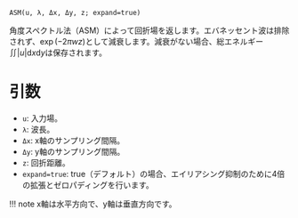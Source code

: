 ```
ASM(u, λ, Δx, Δy, z; expand=true)
```

角度スペクトル法（ASM）によって回折場を返します。エバネッセント波は排除されず、$\exp(-2{\pi}wz)$として減衰します。減衰がない場合、総エネルギー$\iint|u|\mathrm{d}x\mathrm{d}y$は保存されます。

# 引数

  * `u`: 入力場。
  * `λ`: 波長。
  * `Δx`: x軸のサンプリング間隔。
  * `Δy`: y軸のサンプリング間隔。
  * `z`: 回折距離。
  * `expand=true`: true（デフォルト）の場合、エイリアシング抑制のために4倍の拡張とゼロパディングを行います。

!!! note
    x軸は水平方向で、y軸は垂直方向です。

